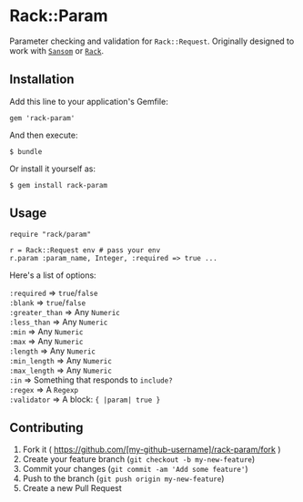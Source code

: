 # Rack::Param

Parameter checking and validation for `Rack::Request`. Originally designed to work with [`Sansom`](http://github.com/fhsjaagshs/fhsjaagshs) or [`Rack`](http://github.com/rack/rack).

## Installation

Add this line to your application's Gemfile:

    gem 'rack-param'

And then execute:

    $ bundle

Or install it yourself as:

    $ gem install rack-param

## Usage

    require "rack/param"
    
    r = Rack::Request env # pass your env
    r.param :param_name, Integer, :required => true ...

Here's a list of options:

`:required` => `true`/`false`<br />
`:blank` => `true`/`false`<br />
`:greater_than` => Any `Numeric`<br />
`:less_than` => Any `Numeric`<br />
`:min` => Any `Numeric`<br />
`:max` => Any `Numeric`<br />
`:length` => Any `Numeric`<br />
`:min_length` => Any `Numeric`<br />
`:max_length` => Any `Numeric`<br />
`:in` => Something that responds to `include?`<br />
`:regex` => A `Regexp`<br />
`:validator` => A block: `{ |param| true }`<br />

## Contributing

1. Fork it ( https://github.com/[my-github-username]/rack-param/fork )
2. Create your feature branch (`git checkout -b my-new-feature`)
3. Commit your changes (`git commit -am 'Add some feature'`)
4. Push to the branch (`git push origin my-new-feature`)
5. Create a new Pull Request
